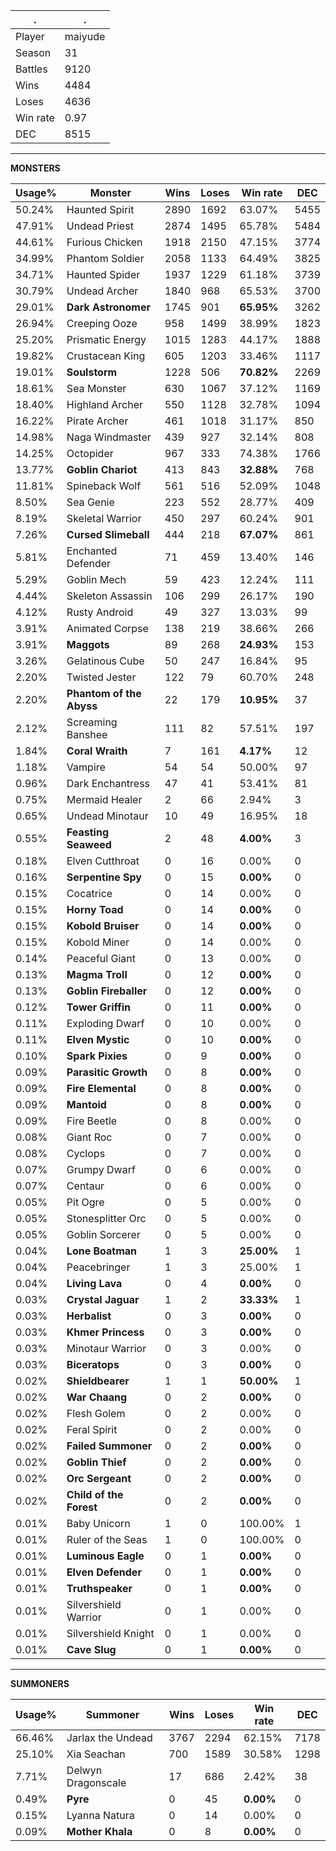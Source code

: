 .|.
|-|-
Player|maiyude
Season|31
Battles|9120
Wins|4484
Loses|4636
Win rate|0.97
DEC|8515

---
**MONSTERS**

Usage%|Monster|Wins|Loses|Win rate|DEC|
-|-|-|-|-|-|
50.24%|Haunted Spirit|2890|1692|63.07%|5455|
47.91%|Undead Priest|2874|1495|65.78%|5484|
44.61%|Furious Chicken|1918|2150|47.15%|3774|
34.99%|Phantom Soldier|2058|1133|64.49%|3825|
34.71%|Haunted Spider|1937|1229|61.18%|3739|
30.79%|Undead Archer|1840|968|65.53%|3700|
29.01%|**Dark Astronomer**|1745|901|**65.95%**|3262|
26.94%|Creeping Ooze|958|1499|38.99%|1823|
25.20%|Prismatic Energy|1015|1283|44.17%|1888|
19.82%|Crustacean King|605|1203|33.46%|1117|
19.01%|**Soulstorm**|1228|506|**70.82%**|2269|
18.61%|Sea Monster|630|1067|37.12%|1169|
18.40%|Highland Archer|550|1128|32.78%|1094|
16.22%|Pirate Archer|461|1018|31.17%|850|
14.98%|Naga Windmaster|439|927|32.14%|808|
14.25%|Octopider|967|333|74.38%|1766|
13.77%|**Goblin Chariot**|413|843|**32.88%**|768|
11.81%|Spineback Wolf|561|516|52.09%|1048|
8.50%|Sea Genie|223|552|28.77%|409|
8.19%|Skeletal Warrior|450|297|60.24%|901|
7.26%|**Cursed Slimeball**|444|218|**67.07%**|861|
5.81%|Enchanted Defender|71|459|13.40%|146|
5.29%|Goblin Mech|59|423|12.24%|111|
4.44%|Skeleton Assassin|106|299|26.17%|190|
4.12%|Rusty Android|49|327|13.03%|99|
3.91%|Animated Corpse|138|219|38.66%|266|
3.91%|**Maggots**|89|268|**24.93%**|153|
3.26%|Gelatinous Cube|50|247|16.84%|95|
2.20%|Twisted Jester|122|79|60.70%|248|
2.20%|**Phantom of the Abyss**|22|179|**10.95%**|37|
2.12%|Screaming Banshee|111|82|57.51%|197|
1.84%|**Coral Wraith**|7|161|**4.17%**|12|
1.18%|Vampire|54|54|50.00%|97|
0.96%|Dark Enchantress|47|41|53.41%|81|
0.75%|Mermaid Healer|2|66|2.94%|3|
0.65%|Undead Minotaur|10|49|16.95%|18|
0.55%|**Feasting Seaweed**|2|48|**4.00%**|3|
0.18%|Elven Cutthroat|0|16|0.00%|0|
0.16%|**Serpentine Spy**|0|15|**0.00%**|0|
0.15%|Cocatrice|0|14|0.00%|0|
0.15%|**Horny Toad**|0|14|**0.00%**|0|
0.15%|**Kobold Bruiser**|0|14|**0.00%**|0|
0.15%|Kobold Miner|0|14|0.00%|0|
0.14%|Peaceful Giant|0|13|0.00%|0|
0.13%|**Magma Troll**|0|12|**0.00%**|0|
0.13%|**Goblin Fireballer**|0|12|**0.00%**|0|
0.12%|**Tower Griffin**|0|11|**0.00%**|0|
0.11%|Exploding Dwarf|0|10|0.00%|0|
0.11%|**Elven Mystic**|0|10|**0.00%**|0|
0.10%|**Spark Pixies**|0|9|**0.00%**|0|
0.09%|**Parasitic Growth**|0|8|**0.00%**|0|
0.09%|**Fire Elemental**|0|8|**0.00%**|0|
0.09%|**Mantoid**|0|8|**0.00%**|0|
0.09%|Fire Beetle|0|8|0.00%|0|
0.08%|Giant Roc|0|7|0.00%|0|
0.08%|Cyclops|0|7|0.00%|0|
0.07%|Grumpy Dwarf|0|6|0.00%|0|
0.07%|Centaur|0|6|0.00%|0|
0.05%|Pit Ogre|0|5|0.00%|0|
0.05%|Stonesplitter Orc|0|5|0.00%|0|
0.05%|Goblin Sorcerer|0|5|0.00%|0|
0.04%|**Lone Boatman**|1|3|**25.00%**|1|
0.04%|Peacebringer|1|3|25.00%|1|
0.04%|**Living Lava**|0|4|**0.00%**|0|
0.03%|**Crystal Jaguar**|1|2|**33.33%**|1|
0.03%|**Herbalist**|0|3|**0.00%**|0|
0.03%|**Khmer Princess**|0|3|**0.00%**|0|
0.03%|Minotaur Warrior|0|3|0.00%|0|
0.03%|**Biceratops**|0|3|**0.00%**|0|
0.02%|**Shieldbearer**|1|1|**50.00%**|1|
0.02%|**War Chaang**|0|2|**0.00%**|0|
0.02%|Flesh Golem|0|2|0.00%|0|
0.02%|Feral Spirit|0|2|0.00%|0|
0.02%|**Failed Summoner**|0|2|**0.00%**|0|
0.02%|**Goblin Thief**|0|2|**0.00%**|0|
0.02%|**Orc Sergeant**|0|2|**0.00%**|0|
0.02%|**Child of the Forest**|0|2|**0.00%**|0|
0.01%|Baby Unicorn|1|0|100.00%|1|
0.01%|Ruler of the Seas|1|0|100.00%|0|
0.01%|**Luminous Eagle**|0|1|**0.00%**|0|
0.01%|**Elven Defender**|0|1|**0.00%**|0|
0.01%|**Truthspeaker**|0|1|**0.00%**|0|
0.01%|Silvershield Warrior|0|1|0.00%|0|
0.01%|Silvershield Knight|0|1|0.00%|0|
0.01%|**Cave Slug**|0|1|**0.00%**|0|

---
**SUMMONERS**

Usage%|Summoner|Wins|Loses|Win rate|DEC|
-|-|-|-|-|-|
66.46%|Jarlax the Undead|3767|2294|62.15%|7178|
25.10%|Xia Seachan|700|1589|30.58%|1298|
7.71%|Delwyn Dragonscale|17|686|2.42%|38|
0.49%|**Pyre**|0|45|**0.00%**|0|
0.15%|Lyanna Natura|0|14|0.00%|0|
0.09%|**Mother Khala**|0|8|**0.00%**|0|
